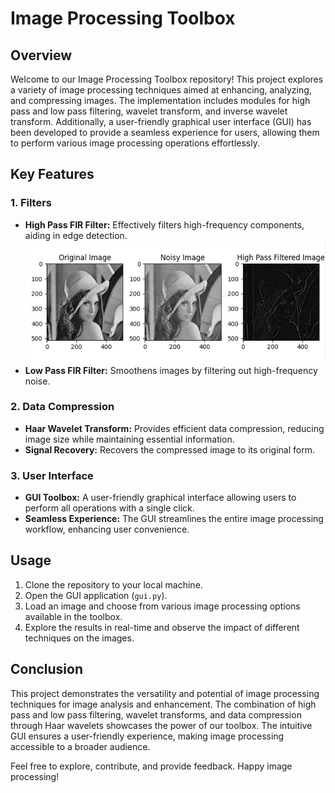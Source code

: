 # Image Processing Toolbox

## Overview

Welcome to our Image Processing Toolbox repository! This project explores a variety of image processing techniques aimed at enhancing, analyzing, and compressing images. 
The implementation includes modules for high pass and low pass filtering, wavelet transform, and inverse wavelet transform. 
Additionally, a user-friendly graphical user interface (GUI) has been developed to provide a seamless experience for users, allowing them to perform various image processing operations effortlessly.

## Key Features

### 1. Filters
- **High Pass FIR Filter:** Effectively filters high-frequency components, aiding in edge detection.
  ![High Pass Filter](hpf_image1.jpg)
- **Low Pass FIR Filter:** Smoothens images by filtering out high-frequency noise.

### 2. Data Compression
- **Haar Wavelet Transform:** Provides efficient data compression, reducing image size while maintaining essential information.
- **Signal Recovery:** Recovers the compressed image to its original form.

### 3. User Interface
- **GUI Toolbox:** A user-friendly graphical interface allowing users to perform all operations with a single click.
- **Seamless Experience:** The GUI streamlines the entire image processing workflow, enhancing user convenience.

## Usage

1. Clone the repository to your local machine.
2. Open the GUI application (`gui.py`).
3. Load an image and choose from various image processing options available in the toolbox.
4. Explore the results in real-time and observe the impact of different techniques on the images.

## Conclusion

This project demonstrates the versatility and potential of image processing techniques for image analysis and enhancement.
The combination of high pass and low pass filtering, wavelet transforms, and data compression through Haar wavelets showcases the power of our toolbox. 
The intuitive GUI ensures a user-friendly experience, making image processing accessible to a broader audience.

Feel free to explore, contribute, and provide feedback. Happy image processing!
